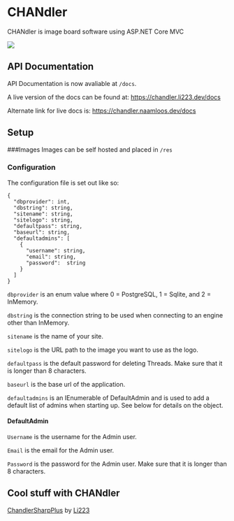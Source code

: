 # CHANdler
CHANdler is image board software using ASP.NET Core MVC

![](https://i.kym-cdn.com/photos/images/newsfeed/000/779/388/d33.jpg)

## API Documentation
API Documentation is now avaliable at `/docs`.

A live version of the docs can be found at: https://chandler.li223.dev/docs

Alternate link for live docs is: https://chandler.naamloos.dev/docs

## Setup
###Images
Images can be self hosted and placed in `/res`

### Configuration
The configuration file is set out like so:

```
{
  "dbprovider": int,
  "dbstring": string,
  "sitename": string,
  "sitelogo": string,
  "defaultpass": string,
  "baseurl": string,
  "defaultadmins": [
    {
      "username": string,
      "email": string,
      "password":  string
    }
  ]
}
```

`dbprovider` is an enum value where 0 = PostgreSQL, 1 = Sqlite, and 2 = InMemory.

`dbstring` is the connection string to be used when connecting to an engine other than InMemory.

`sitename` is the name of your site.

`sitelogo` is the URL path to the image you want to use as the logo.

`defaultpass` is the default password for deleting Threads. Make sure that it is longer than 8 characters.

`baseurl` is the base url of the application.

`defaultadmins` is an IEnumerable of DefaultAdmin and is used to add a default list of admins when starting up. See below for details on the object.

#### DefaultAdmin

`Username` is the username for the Admin user.

`Email` is the email for the Admin user.

`Password` is the password for the Admin user. Make sure that it is longer than 8 characters.

## Cool stuff with CHANdler
[ChandlerSharpPlus](https://github.com/li223/ChandlerSharpPlus) by [Li223](https://github.com/li223)
